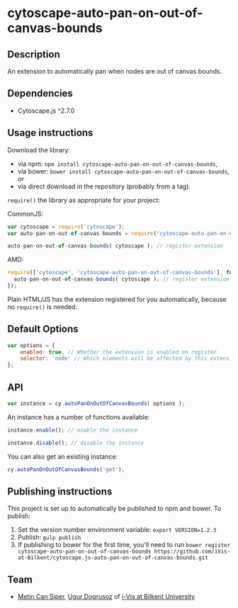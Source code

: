 cytoscape-auto-pan-on-out-of-canvas-bounds
================================================================================


## Description

An extension to automatically pan when nodes are out of canvas bounds.


## Dependencies

 * Cytoscape.js ^2.7.0


## Usage instructions

Download the library:
 * via npm: `npm install cytoscape-auto-pan-on-out-of-canvas-bounds`,
 * via bower: `bower install cytoscape-auto-pan-on-out-of-canvas-bounds`, or
 * via direct download in the repository (probably from a tag).

`require()` the library as appropriate for your project:

CommonJS:
```js
var cytoscape = require('cytoscape');
var auto-pan-on-out-of-canvas-bounds = require('cytoscape-auto-pan-on-out-of-canvas-bounds');

auto-pan-on-out-of-canvas-bounds( cytoscape ); // register extension
```

AMD:
```js
require(['cytoscape', 'cytoscape-auto-pan-on-out-of-canvas-bounds'], function( cytoscape, auto-pan-on-out-of-canvas-bounds ){
  auto-pan-on-out-of-canvas-bounds( cytoscape ); // register extension
});
```

Plain HTML/JS has the extension registered for you automatically, because no `require()` is needed.

## Default Options

```js
var options = {
    enabled: true, // Whether the extension is enabled on register
    selector: 'node' // Which elements will be affected by this extension
};
```

## API

```js
var instance = cy.autoPanOnOutOfCanvasBounds( options );
```

An instance has a number of functions available:

```js
instance.enable(); // enable the instance

instance.disable(); // disable the instance
```

You can also get an existing instance:

```js
cy.autoPanOnOutOfCanvasBounds('get');
```


## Publishing instructions

This project is set up to automatically be published to npm and bower.  To publish:

1. Set the version number environment variable: `export VERSION=1.2.3`
1. Publish: `gulp publish`
1. If publishing to bower for the first time, you'll need to run `bower register cytoscape-auto-pan-on-out-of-canvas-bounds https://github.com/iVis-at-Bilkent/cytoscape.js-auto-pan-on-out-of-canvas-bounds.git`

## Team

  * [Metin Can Siper](https://github.com/metincansiper), [Ugur Dogrusoz](https://github.com/ugurdogrusoz) of [i-Vis at Bilkent University](http://www.cs.bilkent.edu.tr/~ivis)
